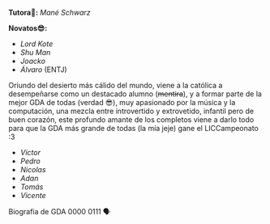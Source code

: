 **Tutora🐼:** _Mané Schwarz_

**Novatos😎:**
- _Lord Kote_
- _Shu Man_
- _Joacko_
- _Álvaro_ (ENTJ)

Oriundo del desierto más cálido del mundo, viene a la católica a desempeñarse como un destacado alumno (~~mentira~~), y a formar parte de la mejor GDA de todas (verdad 😎), muy apasionado por la música y la computación, una mezcla entre introvertido y extrovetido, infantil pero de buen corazón, este profundo amante de los completos viene a darlo todo para que la GDA más grande de todas (la mía jeje) gane el LICCampeonato :3
  
- _Victor_
- _Pedro_
- _Nicolas_
- _Adan_
- _Tomás_
- _Vicente_

Biografia de GDA 0000 0111 🗣️
